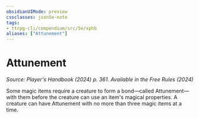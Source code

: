 ```yaml
---
obsidianUIMode: preview
cssclasses: json5e-note
tags:
- ttrpg-cli/compendium/src/5e/xphb
aliases: ["Attunement"]
---
```

# Attunement
*Source: Player's Handbook (2024) p. 361. Available in the Free Rules (2024)* 

Some magic items require a creature to form a bond—called Attunement—with them before the creature can use an item's magical properties. A creature can have Attunement with no more than three magic items at a time.